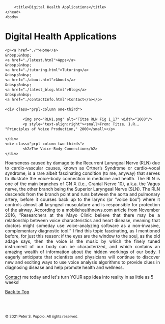 
<html>
	<head>
		<meta charset="UTF-8" />
		<meta name="viewport" content="width=device-width, initial-scale=1, maximum-scale=1, user-scalable=no" />
		<meta http-equiv="X-UA-Compatible" content="IE=edge" />


		<title>Digital Health Applications</title>
	</head>
	<body>
	
<div class="prpl-row">
	<div class="prpl-column two-thirds">
			<h1>Digital Health Applications</h1>
	</div>
	
	<p><a href="./">Home</a>
	&nbsp;&nbsp;
	<a href="./latest.html">Apps</a>
	&nbsp;&nbsp;
	<a href="./tutoring.html">Tutoring</a>
	&nbsp;&nbsp;
	<a href="./about.html">About</a>
	&nbsp;&nbsp;
	<a href="./latest_blog.html">Blog</a>
	&nbsp;&nbsp;
	<a href="./contactInfo.html">Contact</a></p>
	
	<div class="prpl-column one-third">
	
  			<img src="RLN1.png" alt="Titze RLN Fig 1_17" width="1600"/>
  			<p style="text-align:right"><small>From: Titze, I.R., "Principles of Voice Production," 2000</small></p>

	</div>
	<div class="prpl-column two-thirds">
			<h2>The Voice-Body Connection</h2>
	</div>
</div>

<div class="prpl-row">

<p style="text-align:justify">Hoarseness caused by damage to the Recurrent Laryngeal Nerve (RLN) due to cardio-vascular causes, known as Ortner’s Syndrome or cardio-vocal syndrome, is a rare albeit fascinating condition  (to me, anyway) that serves to illustrate the voice-body connection in medicine and health. The RLN is one of the main branches of CN X (i.e., Cranial Nerve 10), a.k.a. the Vagus nerve, the other branch being the Superior Laryngeal Nerve (SLN). The RLN descends from the branch point and runs between the aorta and pulmonary artery, before it courses back up to the larynx (or “voice box”) where it controls almost all laryngeal musculature and is responsible for protection of the airway. According to a mobilehealthnews.com article from November 2016, ”Researchers at the Mayo Clinic believe that there may be a relationship between voice characteristics and heart disease, meaning that doctors might someday use voice-analyzing software as a non-invasive, complementary diagnostic tool.” I find this topic fascinating, as I mentioned before, for just this reason: if the eyes are the window to the soul, as the old adage says, then the voice is the music by which the finely tuned instrument of our body can be characterized, and which contains an amazing wealth of information about the hidden workings of our body. I eagerly anticipate that scientists and physicians will continue to discover new and exciting ways to use voice analysis algorithms to provide clues in diagnosing disease and help promote health and wellness.

</p>

<p><a href="mailto:peterpopolo@gmail.com?subject=Contact">Contact</a> me today and let's turn YOUR app idea into reality in as little as 5 weeks!</p>

<a href="./blog_5.html">Back to Top</a>

<br><br><p><small>&#169; 2021 Peter S. Popolo. All rights reserved.</small></p>







